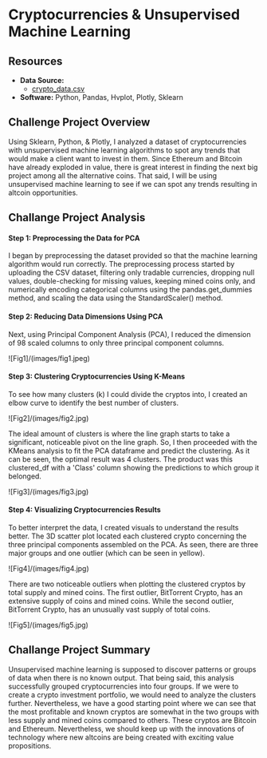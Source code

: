 # Cryptocurrencies & Unsupervised Machine Learning

## Resources

- **Data Source:** 
  - [crypto_data.csv](crypto_data.csv)
- **Software:** Python, Pandas, Hvplot, Plotly, Sklearn

## Challenge Project Overview 

Using Sklearn, Python, & Plotly, I analyzed a dataset of cryptocurrencies with unsupervised machine learning algorithms to spot any trends that would make a client want to invest in them. Since Ethereum and Bitcoin have already exploded in value, there is great interest in finding the next big project among all the alternative coins. That said, I will be using unsupervised machine learning to see if we can spot any trends resulting in altcoin opportunities. 

## Challange Project Analysis

#### Step 1: Preprocessing the Data for PCA 

I began by preprocessing the dataset provided so that the machine learning algorithm would run correctly. The preprocessing process started by uploading the CSV dataset, filtering only tradable currencies, dropping null values, double-checking for missing values, keeping mined coins only, and numerically encoding categorical columns using the pandas.get_dummies method, and scaling the data using the StandardScaler() method.

#### Step 2: Reducing Data Dimensions Using PCA

Next, using Principal Component Analysis (PCA), I reduced the dimension of 98 scaled columns to only three principal component columns.

![Fig1]/(images/fig1.jpeg)

#### Step 3: Clustering Cryptocurrencies Using K-Means

To see how many clusters (k) I could divide the cryptos into, I created an elbow curve to identify the best number of clusters. 

![Fig2]/(images/fig2.jpg)

The ideal amount of clusters is where the line graph starts to take a significant, noticeable pivot on the line graph. So, I then proceeded with the KMeans analysis to fit the PCA dataframe and predict the clustering. As it can be seen, the optimal result was 4 clusters. The product was this clustered_df with a 'Class' column showing the predictions to which group it belonged.

![Fig3]/(images/fig3.jpg)

#### Step 4: Visualizing Cryptocurrencies Results

To better interpret the data, I created visuals to understand the results better. The 3D scatter plot located each clustered crypto concerning the three principal components assembled on the PCA. As seen, there are three major groups and one outlier (which can be seen in yellow).

![Fig4]/(images/fig4.jpg)

There are two noticeable outliers when plotting the clustered cryptos by total supply and mined coins. The first outlier, BitTorrent Crypto, has an extensive supply of coins and mined coins. While the second outlier, BitTorrent Crypto, has an unusually vast supply of total coins.

![Fig5]/(images/fig5.jpg)


## Challange Project Summary

Unsupervised machine learning is supposed to discover patterns or groups of data when there is no known output. That being said, this analysis successfully grouped cryptocurrencies into four groups. If we were to create a crypto investment portfolio, we would need to analyze the clusters further. Nevertheless, we have a good starting point where we can see that the most profitable and known cryptos are somewhat in the two groups with less supply and mined coins compared to others. These cryptos are Bitcoin and Ethereum. Nevertheless, we should keep up with the innovations of technology where new altcoins are being created with exciting value propositions.
